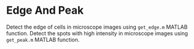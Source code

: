 # Edge And Peak
Detect the edge of cells in microscope images using `get_edge.m` MATLAB function.
Detect the spots with high intensity in microscope images using `get_peak.m` MATLAB function.
